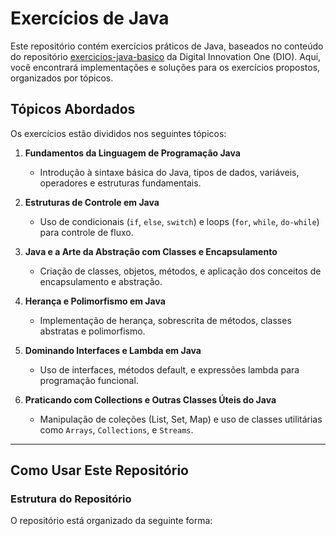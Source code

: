 # Exercícios de Java

Este repositório contém exercícios práticos de Java, baseados no conteúdo do repositório [exercicios-java-basico](https://github.com/digitalinnovationone/exercicios-java-basico/tree/main) da Digital Innovation One (DIO). Aqui, você encontrará implementações e soluções para os exercícios propostos, organizados por tópicos.

## Tópicos Abordados

Os exercícios estão divididos nos seguintes tópicos:

1. **Fundamentos da Linguagem de Programação Java**
    - Introdução à sintaxe básica do Java, tipos de dados, variáveis, operadores e estruturas fundamentais.

2. **Estruturas de Controle em Java**
    - Uso de condicionais (`if`, `else`, `switch`) e loops (`for`, `while`, `do-while`) para controle de fluxo.

3. **Java e a Arte da Abstração com Classes e Encapsulamento**
    - Criação de classes, objetos, métodos, e aplicação dos conceitos de encapsulamento e abstração.

4. **Herança e Polimorfismo em Java**
    - Implementação de herança, sobrescrita de métodos, classes abstratas e polimorfismo.

5. **Dominando Interfaces e Lambda em Java**
    - Uso de interfaces, métodos default, e expressões lambda para programação funcional.

6. **Praticando com Collections e Outras Classes Úteis do Java**
    - Manipulação de coleções (List, Set, Map) e uso de classes utilitárias como `Arrays`, `Collections`, e `Streams`.

---

## Como Usar Este Repositório

### Estrutura do Repositório

O repositório está organizado da seguinte forma:
